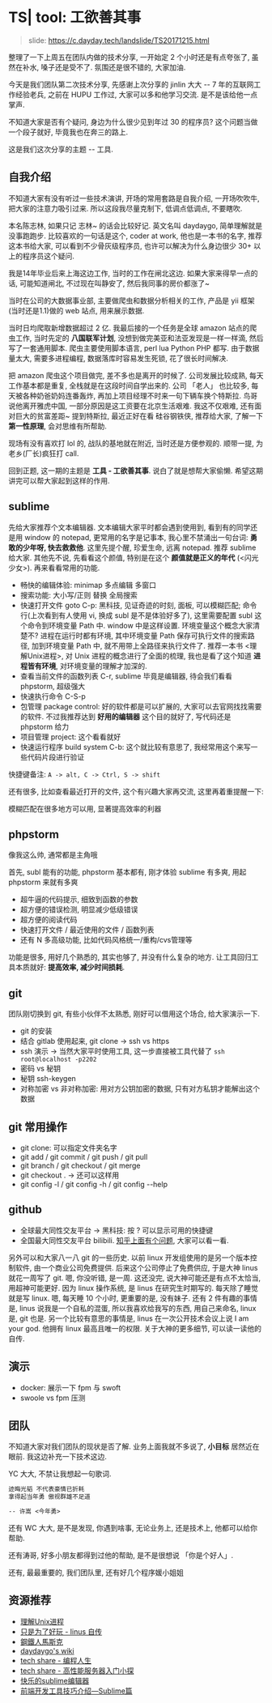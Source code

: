 # TS| tool: 工欲善其事

> slide: <https://c.dayday.tech/landslide/TS20171215.html>

整理了一下上周五在团队内做的技术分享, 一开始定 2 个小时还是有点夸张了, 虽然在补水, 嗓子还是受不了. 氛围还是很不错的, 大家加油.

今天是我们团队第二次技术分享, 先感谢上次分享的 jinlin 大大 -- 7 年的互联网工作经验老兵, 之前在 HUPU
 工作过, 大家可以多和他学习交流. 是不是该给他一点掌声.

不知道大家是否有个疑问, 身边为什么很少见到年过 30 的程序员? 这个问题当做一个段子就好, 毕竟我也在奔三的路上.

这是我们这次分享的主题 -- 工具.

## 自我介绍

不知道大家有没有听过一些技术演讲, 开场的常用套路是自我介绍, 一开场吹吹牛, 把大家的注意力吸引过来. 所以这段我尽量克制下, 低调点低调点, 不要瞎吹.

本名陈志林, 如果只记 志林~ 的话会比较好记. 英文名叫 daydaygo, 简单理解就是没事跑跑步. 比较喜欢的一句话是这个, coder at work, 他也是一本书的名字, 推荐这本书给大家, 可以看到不少骨灰级程序员, 也许可以解决为什么身边很少 30+ 以上的程序员这个疑问.

我是14年毕业后来上海这边工作, 当时的工作在闸北这边. 如果大家来得早一点的话, 可能知道闸北, 不过现在叫静安了, 然后我同事的房价都涨了~

当时在公司的大数据事业部, 主要做爬虫和数据分析相关的工作, 产品是 yii 框架(当时还是1.1)做的 web 站点, 用来展示数据.

当时日均爬取新增数据超过 2 亿. 我最后接的一个任务是全球 amazon 站点的爬虫工作, 当时先定的 **八国联军计划**, 没想到做完美亚和法亚发现是一样一样滴, 然后写了一套通用脚本. 爬虫主要使用脚本语言, perl lua Python PHP 都写. 由于数据量太大, 需要多进程编程, 数据落库时容易发生死锁, 花了很长时间解决.

把 amazon 爬虫这个项目做完, 差不多也是离开的时候了. 公司发展比较成熟, 每天工作基本都是重复, 全栈就是在这段时间自学出来的. 公司 「老人」 也比较多, 每天被各种奶爸奶妈连番轰炸, 再加上项目经理不时来一句下辆车换个特斯拉. 鸟哥说他离开雅虎中国, 一部分原因是这工资要在北京生活艰难. 我这不仅艰难, 还有面对巨大的贫富差距~ 提到特斯拉, 最近正好在看 硅谷钢铁侠, 推荐给大家, 了解一下 **第一性原理**, 会对思维有所帮助.

现场有没有喜欢打 lol 的, 战队的基地就在附近, 当时还是方便参观的. 顺带一提, 为老乡(厂长)疯狂打 call.

回到正题, 这一期的主题是 **工具 - 工欲善其事**. 说白了就是想帮大家偷懒. 希望这期讲完可以帮大家起到这样的作用.

## sublime

先给大家推荐个文本编辑器. 文本编辑大家平时都会遇到使用到, 看到有的同学还是用 window 的 notepad, 更常用的名字是记事本, 我心里不禁涌出一句台词: **勇敢的少年呀, 快去救救他**. 这里先提个醒, 珍爱生命, 远离 notepad. 推荐 sublime 给大家. 其他先不说, 先看看这个颜值, 特别是在这个 **颜值就是正义的年代** (<闪光少女>). 再来看看常用的功能.

- 畅快的编辑体验: minimap 多点编辑 多窗口
- 搜索功能: 大小写/正则 替换 全局搜索
- 快速打开文件 goto C-p: 黑科技, 见证奇迹的时刻, 面板, 可以模糊匹配; 命令行(上次看到有人使用 vi, 换成 subl 是不是体验好多了), 这里需要配置 subl 这个命令到环境变量 Path 中. window 中是这样设置. 环境变量这个概念大家清楚不? 进程在运行时都有环境, 其中环境变量 Path 保存可执行文件的搜索路径, 加到环境变量 Path 中, 就不用带上全路径来执行文件了. 推荐一本书 <理解Unix进程>, 对 Unix 进程的概念进行了全面的梳理, 我也是看了这个知道 **进程皆有环境**, 对环境变量的理解才加深的.
- 查看当前文件的函数列表 C-r, sublime 毕竟是编辑器, 待会我们看看 phpstorm, 超级强大
- 快速执行命令 C-S-p
- 包管理 package control: 好的软件都是可以扩展的, 大家可以去官网找找需要的软件. 不过我推荐达到 **好用的编辑器** 这个目的就好了, 写代码还是 phpstorm 给力
- 项目管理 project: 这个看看就好
- 快速运行程序 build system C-b: 这个就比较有意思了, 我经常用这个来写一些代码片段进行验证

快捷键备注: `A -> alt, C -> Ctrl, S -> shift`

还有很多, 比如查看最近打开的文件, 这个有兴趣大家再交流, 这里再着重提醒一下:

模糊匹配在很多地方可以用, 显著提高效率的利器

## phpstorm

像我这么帅, 通常都是主角哦

首先, subl 能有的功能, phpstorm 基本都有, 刚才体验 sublime 有多爽, 用起 phpstorm 来就有多爽

- 超牛逼的代码提示, 细致到函数的参数
- 超方便的错误检测, 明显减少低级错误
- 超方便的阅读代码
- 快速打开文件 / 最近使用的文件 / 函数列表
- 还有 N 多高级功能, 比如代码风格统一/重构/cvs管理等

功能是很多, 用好几个熟悉的, 其实也够了, 并没有什么复杂的地方. 让工具回归工具本质就好: **提高效率, 减少时间损耗**.

## git

团队刚切换到 git, 有些小伙伴不太熟悉, 刚好可以借用这个场合, 给大家演示一下.

- git 的安装
- 结合 gitlab 使用起来, git clone -> ssh vs https
- ssh 演示 -> 当然大家平时使用工具, 这一步直接被工具代替了 `ssh root@localhost -p2202`
- 密码 vs 秘钥
- 秘钥 ssh-keygen
- 对称加密 vs 非对称加密: 用对方公钥加密的数据, 只有对方私钥才能解出这个数据

## git 常用操作

- git clone: 可以指定文件夹名字
- git add / git commit / git push / git pull
- git branch / git checkout / git merge
- git checkout . -> 还可以这样用
- git config -l / git config -h / git config --help

## github

- 全球最大同性交友平台 -> 黑科技: 按 ? 可以显示可用的快捷键
- 全国最大同性交友平台 bilibili. [知乎上面有个问题](https://www.zhihu.com/question/62371580), 大家可以看一看.

另外可以和大家八一八 git 的一些历史. 以前 linux 开发组使用的是另一个版本控制软件, 由一个商业公司免费提供. 后来这个公司停止了免费供应, 于是大神 linus 就花一周写了 git. 嗯, 你没听错, 是一周. 这还没完, 说大神可能还是有点不太恰当, 用超神可能更好. 因为 linux 操作系统, 是 linus 在研究生时期写的. 每天除了睡觉就是写 linux. 嗯, 每天睡 10 个小时, 更重要的是, 没有妹子. 还有 2 件有趣的事情是, linus 说我是一个自私的混蛋, 所以我喜欢给我写的东西, 用自己来命名, linux 是, git 也是. 另一个比较有意思的事情是, linus 在一次公开技术会议上说 I am your god. 他拥有 linux 最高且唯一的权限. 关于大神的更多细节, 可以读一读他的自传.

## 演示

- docker: 展示一下 fpm 与 swoft
- swoole vs fpm 压测

## 团队

不知道大家对我们团队的现状是否了解. 业务上面我就不多说了, **小目标** 居然近在眼前. 我这边补充一下技术这边.

 YC 大大, 不禁让我想起一句歌词.

```txt
迹晦光韬 不代表豪情已折耗
拿得起当年勇 傲视群雄不足道

-- 许嵩 <今年勇>
```

还有 WC 大大, 是不是发现, 你遇到啥事, 无论业务上, 还是技术上, 他都可以给你帮助.

还有涛哥, 好多小朋友都得到过他的帮助, 是不是很想说 「你是个好人」.

还有, 最最重要的, 我们团队里, 还有好几个程序媛小姐姐

## 资源推荐

- [理解Unix进程](https://book.douban.com/subject/24298701/)
- [只是为了好玩 - linus 自传](https://book.douban.com/subject/25930025/)
- [鋼鐵人馬斯克](https://book.douban.com/subject/26635841/)
- [daydaygo's wiki](http://coder.dayday.tech)
- [tech share - 编程人生](http://www.jianshu.com/p/4be943cdcaa0)
- [tech share - 高性能服务器入门小探](http://www.jianshu.com/p/21e6b9f62b52)
- [快乐的sublime编辑器](https://www.imooc.com/learn/333)
- [前端开发工具技巧介绍—Sublime篇](https://www.imooc.com/learn/40)
